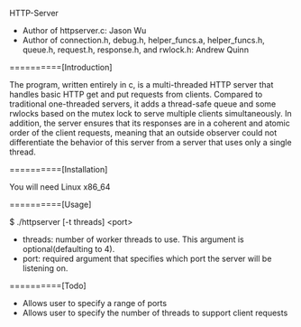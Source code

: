 HTTP-Server
- Author of httpserver.c: Jason Wu
- Author of connection.h, debug.h, helper_funcs.a, helper_funcs.h, queue.h, request.h, response.h, and rwlock.h: Andrew Quinn

==========[Introduction]

The program, written entirely in c, is a multi-threaded HTTP server that handles basic HTTP get and put requests from clients. Compared to traditional one-threaded servers, it adds a thread-safe queue and some rwlocks based on the mutex lock to serve multiple clients simultaneously. In addition, the server ensures that its responses are in a coherent and atomic order of the client requests, meaning that an outside observer could not differentiate the behavior of this server from a server that uses only a single thread.

==========[Installation]

You will need Linux x86_64

==========[Usage]

$ ./httpserver [-t threads] \<port\>

- threads: number of worker threads to use. This argument is optional(defaulting to 4).
- port: required argument that specifies which port the server will be listening on.

==========[Todo]

- Allows user to specify a range of ports
- Allows user to specify the number of threads to support client requests
